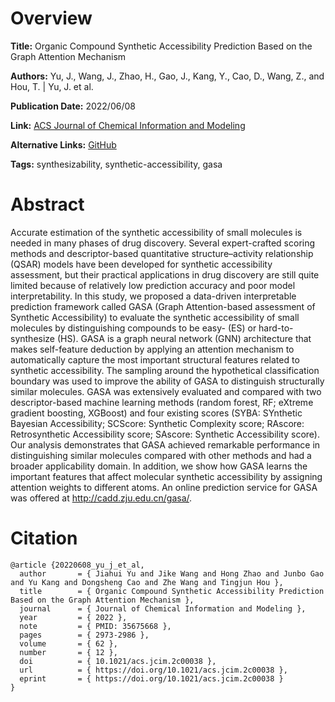 # Overview
**Title:**
Organic Compound Synthetic Accessibility Prediction Based on the Graph Attention Mechanism

**Authors:**
Yu, J., Wang, J., Zhao, H., Gao, J., Kang, Y., Cao, D., Wang, Z., and Hou, T. |
Yu, J. et al.

**Publication Date:**
2022/06/08

**Link:**
[ACS Journal of Chemical Information and Modeling](https://pubs.acs.org/doi/10.1021/acs.jcim.2c00038)

**Alternative Links:**
[GitHub](https://github.com/cadd-synthetic/GASA)

**Tags:**
synthesizability, synthetic-accessibility, gasa


# Abstract
Accurate estimation of the synthetic accessibility of small molecules is needed in many phases of drug discovery.
Several expert-crafted scoring methods and descriptor-based quantitative structure–activity relationship (QSAR) models have been developed for synthetic accessibility assessment, but their practical applications in drug discovery are still quite limited because of relatively low prediction accuracy and poor model interpretability.
In this study, we proposed a data-driven interpretable prediction framework called GASA (Graph Attention-based assessment of Synthetic Accessibility) to evaluate the synthetic accessibility of small molecules by distinguishing compounds to be easy- (ES) or hard-to-synthesize (HS).
GASA is a graph neural network (GNN) architecture that makes self-feature deduction by applying an attention mechanism to automatically capture the most important structural features related to synthetic accessibility.
The sampling around the hypothetical classification boundary was used to improve the ability of GASA to distinguish structurally similar molecules.
GASA was extensively evaluated and compared with two descriptor-based machine learning methods (random forest, RF; eXtreme gradient boosting, XGBoost) and four existing scores (SYBA: SYnthetic Bayesian Accessibility; SCScore: Synthetic Complexity score; RAscore: Retrosynthetic Accessibility score; SAscore: Synthetic Accessibility score).
Our analysis demonstrates that GASA achieved remarkable performance in distinguishing similar molecules compared with other methods and had a broader applicability domain.
In addition, we show how GASA learns the important features that affect molecular synthetic accessibility by assigning attention weights to different atoms.
An online prediction service for GASA was offered at http://cadd.zju.edu.cn/gasa/.


# Citation
```
@article {20220608_yu_j_et_al,
  author       = { Jiahui Yu and Jike Wang and Hong Zhao and Junbo Gao and Yu Kang and Dongsheng Cao and Zhe Wang and Tingjun Hou },
  title        = { Organic Compound Synthetic Accessibility Prediction Based on the Graph Attention Mechanism },
  journal      = { Journal of Chemical Information and Modeling },
  year         = { 2022 },
  note         = { PMID: 35675668 },
  pages        = { 2973-2986 },
  volume       = { 62 },
  number       = { 12 },
  doi          = { 10.1021/acs.jcim.2c00038 },
  url          = { https://doi.org/10.1021/acs.jcim.2c00038 },
  eprint       = { https://doi.org/10.1021/acs.jcim.2c00038 }
}
```
